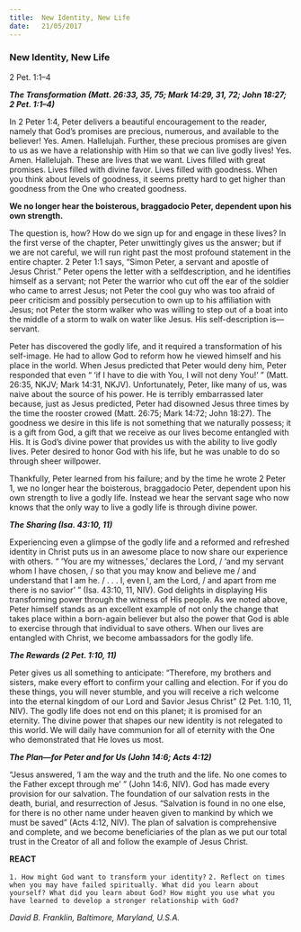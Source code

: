 ```yaml
---
title:  New Identity, New Life
date:   21/05/2017
---
```


### New Identity, New Life

2 Pet. 1:1–4

_**The Transformation (Matt. 26:33, 35, 75; Mark 14:29, 31, 72; John 18:27; 2 Pet. 1:1–4)**_

In 2 Peter 1:4, Peter delivers a beautiful encouragement to the reader, namely that God’s promises are precious, numerous, and available to the believer! Yes. Amen. Hallelujah. Further, these precious promises are given to us as we have a relationship with Him so that we can live godly lives! Yes. Amen. Hallelujah. These are lives that we want. Lives filled with great promises. Lives filled with divine favor. Lives filled with goodness. When you think about levels of goodness, it seems pretty hard to get higher than goodness from the One who created goodness.

**We no longer hear the boisterous, braggadocio Peter, dependent upon his own strength.**

The question is, how? How do we sign up for and engage in these lives? In the first verse of the chapter, Peter unwittingly gives us the answer; but if we are not careful, we will run right past the most profound statement in the entire chapter. 2 Peter 1:1 says, “Simon Peter, a servant and apostle of Jesus Christ.” Peter opens the letter with a selfdescription, and he identifies himself as a servant; not Peter the warrior who cut off the ear of the soldier who came to arrest Jesus; not Peter the cool guy who was too afraid of peer criticism and possibly persecution to own up to his affiliation with Jesus; not Peter the storm walker who was willing to step out of a boat into the middle of a storm to walk on water like Jesus. His self-description is—servant.

Peter has discovered the godly life, and it required a transformation of his self-image. He had to allow God to reform how he viewed himself and his place in the world. When Jesus predicted that Peter would deny him, Peter responded that even “ ‘if I have to die with You, I will not deny You!’ ” (Matt. 26:35, NKJV; Mark 14:31, NKJV). Unfortunately, Peter, like many of us, was naive about the source of his power. He is terribly embarrassed later because, just as Jesus predicted, Peter had disowned Jesus three times by the time the rooster crowed (Matt. 26:75; Mark 14:72; John 18:27). The goodness we desire in this life is not something that we naturally possess; it is a gift from God, a gift that we receive as our lives become entangled with His. It is God’s divine power that provides us with the ability to live godly lives. Peter desired to honor God with his life, but he was unable to do so through sheer willpower.

Thankfully, Peter learned from his failure; and by the time he wrote 2 Peter 1, we no longer hear the boisterous, braggadocio Peter, dependent upon his own strength to live a godly life. Instead we hear the servant sage who now knows that the only way to live a godly life is through divine power.

_**The Sharing (Isa. 43:10, 11)**_

Experiencing even a glimpse of the godly life and a reformed and refreshed identity in Christ puts us in an awesome place to now share our experience with others. “ ‘You are my witnesses,’ declares the Lord, / ‘and my servant whom I have chosen, / so that you may know and believe me / and understand that I am he. / . . . I, even I, am the Lord, / and apart from me there is no savior’ ” (Isa. 43:10, 11, NIV). God delights in displaying His transforming power through the witness of His people. As we noted above, Peter himself stands as an excellent example of not only the change that takes place within a born-again believer but also the power that God is able to exercise through that individual to save others. When our lives are entangled with Christ, we become ambassadors for the godly life.

_**The Rewards (2 Pet. 1:10, 11)**_

Peter gives us all something to anticipate: “Therefore, my brothers and sisters, make every effort to confirm your calling and election. For if you do these things, you will never stumble, and you will receive a rich welcome into the eternal kingdom of our Lord and Savior Jesus Christ” (2 Pet. 1:10, 11, NIV). The godly life does not end on this planet; it is promised for an eternity. The divine power that shapes our new identity is not relegated to this world. We will daily have communion for all of eternity with the One who demonstrated that He loves us most.

_**The Plan—for Peter and for Us (John 14:6; Acts 4:12)**_

“Jesus answered, ‘I am the way and the truth and the life. No one comes to the Father except through me’ ” (John 14:6, NIV). God has made every provision for our salvation. The foundation of our salvation rests in the death, burial, and resurrection of Jesus. “Salvation is found in no one else, for there is no other name under heaven given to mankind by which we must be saved” (Acts 4:12, NIV). The plan of salvation is comprehensive and complete, and we become beneficiaries of the plan as we put our total trust in the Creator of all and follow the example of Jesus Christ.

**REACT**

`1. How might God want to transform your identity?`
`2. Reflect on times when you may have failed spiritually. What did you learn about yourself? What did you learn about God? How might you use what you have learned to develop a stronger relationship with God?`

_David B. Franklin, Baltimore, Maryland, U.S.A._